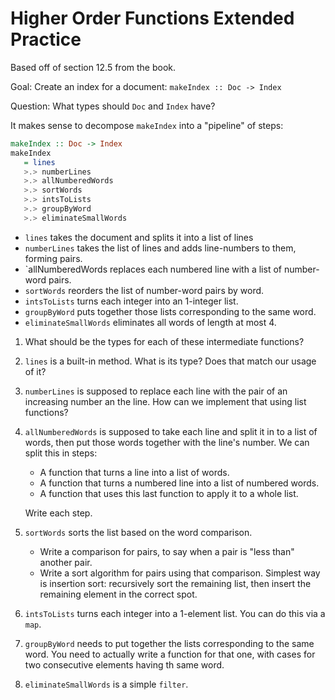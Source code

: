 # Higher Order Functions Extended Practice

Based off of section 12.5 from the book.

Goal: Create an index for a document: `makeIndex :: Doc -> Index`

Question: What types should `Doc` and `Index` have?

It makes sense to decompose `makeIndex` into a "pipeline" of steps:

```haskell
makeIndex :: Doc -> Index
makeIndex
   = lines
   >.> numberLines
   >.> allNumberedWords
   >.> sortWords
   >.> intsToLists
   >.> groupByWord
   >.> eliminateSmallWords
```

- `lines` takes the document and splits it into a list of lines
- `numberLines` takes the list of lines and adds line-numbers to them, forming pairs.
- `allNumberedWords replaces each numbered line with a list of number-word pairs.
- `sortWords` reorders the list of number-word pairs by word.
- `intsToLists` turns each integer into an 1-integer list.
- `groupByWord` puts together those lists corresponding to the same word.
- `eliminateSmallWords` eliminates all words of length at most 4.

1. What should be the types for each of these intermediate functions?
2. `lines` is a built-in method. What is its type? Does that match our usage of it?
3. `numberLines` is supposed to replace each line with the pair of an increasing number an the line. How can we implement that using list functions?
4. `allNumberedWords` is supposed to take each line and split it in to a list of words, then put those words together with the line's number. We can split this in steps:

    - A function that turns a line into a list of words.
    - A function that turns a numbered line into a list of numbered words.
    - A function that uses this last function to apply it to a whole list.

    Write each step.
5. `sortWords` sorts the list based on the word comparison.

    - Write a comparison for pairs, to say when a pair is "less than" another pair.
    - Write a sort algorithm for pairs using that comparison. Simplest way is insertion sort: recursively sort the remaining list, then insert the remaining element in the correct spot.
6. `intsToLists` turns each integer into a 1-element list. You can do this via a `map`.
7. `groupByWord` needs to put together the lists corresponding to the same word. You need to actually write a function for that one, with cases for two consecutive elements having th same word.
8. `eliminateSmallWords` is a simple `filter`.
